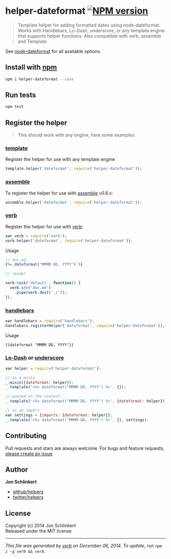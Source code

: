 # helper-dateformat [![NPM version](https://badge.fury.io/js/helper-dateformat.svg)](http://badge.fury.io/js/helper-dateformat)

> Template helper for adding formatted dates using node-dateformat. Works with Handlebars, Lo-Dash, underscore, or any template engine that supports helper functions. Also compatible with verb, assemble and Template.

See [node-dateformat](https://github.com/felixge/node-dateformat) for all available options.

## Install with [npm](npmjs.org)

```bash
npm i helper-dateformat --save
```

## Run tests

```bash
npm test
```

## Register the helper

> This should work with any engine, here some examples


### [template]

Register the helper for use with any template engine

```js
template.helper('dateformat', require('helper-dateformat'));
```

### [assemble]

To register the helper for use with [assemble] v0.6.x:

```js
assemble.helper('dateformat', require('helper-dateformat'));
```

### [verb]

Register the helper for use with [verb]:

```js
var verb = require('verb');
verb.helper('dateformat', require('helper-dateformat'));
```

Usage

```js
// doc.md
{%= dateformat("MMMM DD, YYYY") %}

// render

verb.task('default', function() {
  verb.src('doc.md')
    .pipe(verb.dest('./'));
});
```

### [handlebars](https://github.com/wycats/handlebars.js/)

```js
var handlebars = require('handlebars');
handlebars.registerHelper('dateformat', require('helper-dateformat'));
```
Usage

```html
{{dateformat "MMMM DD, YYYY"}}
```

### [Lo-Dash] or [underscore]

```js
var helper = require('helper-dateformat');

// as a mixin
_.mixin({dateformat: helper});
_.template('<%= dateformat("MMMM DD, YYYY") %>', {});

// passed on the context
_.template('<%= dateformat("MMMM DD, YYYY") %>', {dateformat: helper});

// as an import
var settings = {imports: {dateformat: helper}};
_.template('<%= dateformat("MMMM DD, YYYY") %>', {}, settings);
```


## Contributing
Pull requests and stars are always welcome. For bugs and feature requests, [please create an issue](https://github.com/helpers/helper-dateformat/issues)

## Author

**Jon Schlinkert**
 
+ [github/helpers](https://github.com/helpers)
+ [twitter/helpers](http://twitter.com/helpers) 

## License
Copyright (c) 2014 Jon Schlinkert  
Released under the MIT license

***

_This file was generated by [verb](https://github.com/assemble/verb) on December 06, 2014. To update, run `npm i -g verb && verb`._

[assemble]: https://github.com/assemble/assemble
[generator-verb]: https://github.com/assemble/generator-verb
[handlebars-helpers]: https://github.com/assemble/handlebars-helpers/
[handlebars]: https://github.com/wycats/handlebars.js/
[helpers]: https://github.com/helpers
[Lo-Dash]: https://lodash.com/
[template]: https://github.com/jonschlinkert/template
[underscore]: https://github.com/jashkenas/underscore
[verb]: https://github.com/assemble/verb
[guide]: https://github.com/helpers/requests